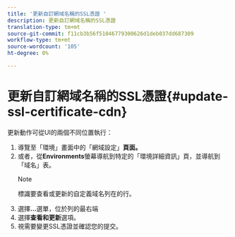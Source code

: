 ```yaml
---
title: '更新自訂網域名稱的SSL憑證 '
description: 更新自訂網域名稱的SSL憑證
translation-type: tm+mt
source-git-commit: f11cb3b56f51046779300626d1deb037dd687309
workflow-type: tm+mt
source-wordcount: '105'
ht-degree: 0%

---
```


# 更新自訂網域名稱的SSL憑證{#update-ssl-certificate-cdn}

更新動作可從UI的兩個不同位置執行：

1. 導覽至「環境」畫面中的「網域設定」**頁面。**
1. 或者，從&#x200B;**Environments**&#x200B;螢幕導航到特定的「環境詳細資訊」頁，並導航到「域名」表。
   >[!NOTE]
   >標識要查看或更新的自定義域名列在的行。
1. 選擇&#x200B;**...**&#x200B;選單，位於列的最右端
1. 選擇&#x200B;**查看和更新**&#x200B;選項。
1. 視需要變更SSL憑證並確認您的提交。
